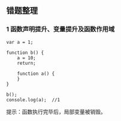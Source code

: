 ## 错题整理

### 1 函数声明提升、变量提升及函数作用域

	var a = 1;
	
	function b() {
	    a = 10;
	    return;
	
	    function a() {
	    }
	}
	
	b();
	console.log(a);  //1

提示：函数执行完毕后，局部变量被销毁。


